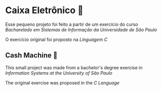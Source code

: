 # Caixa Eletrônico :bank:


Esse pequeno projeto foi feito a partir de um exercício do curso *Bacharelado em Sistemas de Informação da Universidade de São Paulo* 

O exercício original foi proposto na *Linguagem C*

## Cash Machine :bank:


This small project was made from a bachelor's degree exercise in *Information Systems at the University of São Paulo*

The original exercise was proposed in the *C Language*
